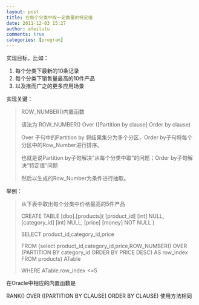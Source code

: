 ```yaml
---
layout: post
title: 在每个分类中取一定数量的特定值
date: 2011-12-03 15:27
author: afeilulu
comments: true
categories: [program]
---
```

实现目标，比如：
<ol>
	<li>每个分类下最新的10条记录</li>
	<li>每个分类下销售量最高的10件产品</li>
	<li>以及推而广之的更多应用场景</li>
</ol>
实现关键：
<blockquote>ROW_NUMBER()内置函数

语法为 ROW_NUMBER() Over ([Partition by clause] Order by clause)

Over 子句中的Partition by 将结果集分为多个分区，Order by子句将每个分区中的Row_Number进行排序。

也就是说Partition by子句解决“从每个分类中取”的问题；Order by子句解决“特定值”问题

然后以生成的Row_Number为条件进行抽取。</blockquote>
举例：
<blockquote>从下表中取出每个分类中价格最高的5件产品

CREATE TABLE [dbo].[products](
[product_id] [int] NULL,
[category_id] [int] NULL,
[price] [money] NOT NULL
)

SELECT product_id,category_id,price

FROM (select product_id,category_id,price,ROW_NUMBER() OVER (PARTITION BY category_id ORDER BY PRICE DESC) AS row_index FROM products) ATable

WHERE ATable.row_index &lt;=5</blockquote>
在Oracle中相应的内置函数是

RANK() OVER ([PARTITION BY CLAUSE] ORDER BY CLAUSE) 使用方法相同
